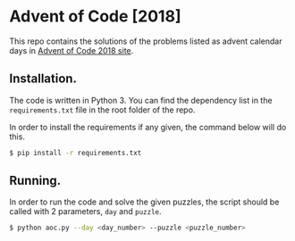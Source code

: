 # Advent of Code [2018]
This repo contains the solutions of the problems listed as advent calendar days in [Advent of Code 2018 site][aoc-2018].

[aoc-2018]: https://adventofcode.com/2018

## Installation. 
The code is written in Python 3. You can find the dependency list in the `requirements.txt` file in the root folder of the repo.

In order to install the requirements if any given, the command below will do this. 

```bash
$ pip install -r requirements.txt
```

## Running. 
In order to run the code and solve the given puzzles, the script should be called with 2 parameters, `day` and `puzzle`. 

```bash
$ python aoc.py --day <day_number> --puzzle <puzzle_number>
```

